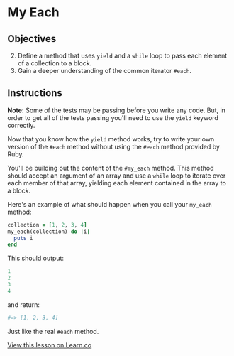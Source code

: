 # My Each

## Objectives

2. Define a method that uses `yield` and a `while` loop to pass each element of a collection to a block. 
3. Gain a deeper understanding of the common iterator `#each`.

## Instructions

**Note:** Some of the tests may be passing before you write any code. But, in order to get all of the tests passing you'll need to use the `yield` keyword correctly. 

Now that you know how the `yield` method works, try to write your own version of the `#each` method without using the `#each` method provided by Ruby. 

You'll be building out the content of the `#my_each` method. This method should accept an argument of an array and use a `while` loop to iterate over each member of that array, yielding each element contained in the array to a block. 

Here's an example of what should happen when you call your `my_each` method:

```ruby
collection = [1, 2, 3, 4]
my_each(collection) do |i|
  puts i
end
```

This should output: 

```ruby
1
2
3
4
```

and return:

```ruby
#=> [1, 2, 3, 4]
```

Just like the real `#each` method.

<a href='https://learn.co/lessons/my-each' data-visibility='hidden'>View this lesson on Learn.co</a>
